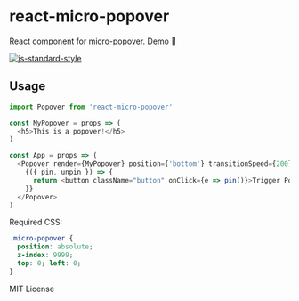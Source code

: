 # react-micro-popover
React component for [micro-popover](https://github.com/estrattonbailey/micro-popover). [Demo](http://estrattonbailey.com/react-micro-popover/) 🍻

[![js-standard-style](https://cdn.rawgit.com/feross/standard/master/badge.svg)](http://standardjs.com)

## Usage
```javascript
import Popover from 'react-micro-popover'

const MyPopover = props => (
  <h5>This is a popover!</h5>
)

const App = props => (
  <Popover render={MyPopover} position={'bottom'} transitionSpeed={200}>
    {({ pin, unpin }) => {
      return <button className="button" onClick={e => pin()}>Trigger Popover</button>
    }}
  </Popover>
)
```

Required CSS:
```css
.micro-popover {
  position: absolute;
  z-index: 9999;
  top: 0; left: 0;
}
```

MIT License
